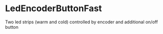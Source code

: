 # LedEncoderButtonFast
Two led strips (warm and cold) controlled by encoder and additional on/off button
